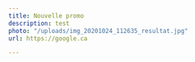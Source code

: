 ```yaml
---
title: Nouvelle promo
description: test
photo: "/uploads/img_20201024_112635_resultat.jpg"
url: https://google.ca

---
```

